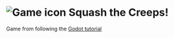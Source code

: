 
# ![Game icon](icon.webp) Squash the Creeps!
Game from following the [Godot tutorial](https://docs.godotengine.org/en/stable/getting_started/first_3d_game/index.html)